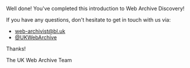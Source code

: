 Well done! You've completed this introduction to Web Archive Discovery!

If you have any questions, don't hesitate to get in touch with us via:

* [web-archivist@bl.uk](mailto:web-archivist@bl.uk)
* [@UKWebArchive](https://twitter.com/UKWebArchive)

Thanks!

The UK Web Archive Team
